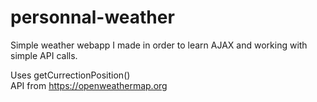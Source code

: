 # personnal-weather
Simple weather webapp I made in order to learn AJAX and working with simple API calls.

Uses getCurrectionPosition()  
API from https://openweathermap.org
